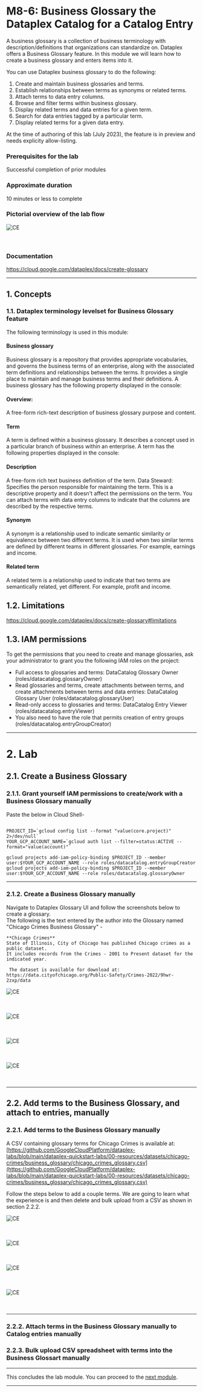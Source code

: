# M8-6: Business Glossary the Dataplex Catalog for a Catalog Entry

A business glossary is a collection of business terminology with description/definitions that organizations can standardize on. Dataplex offers a Business Glossary feature. In this module we will learn how to create a business glossary and enters items into it.

You can use Dataplex business glossary to do the following:

1. Create and maintain business glossaries and terms.
2. Establish relationships between terms as synonyms or related terms.
3. Attach terms to data entry columns.
4. Browse and filter terms within business glossary.
5. Display related terms and data entries for a given term.
6. Search for data entries tagged by a particular term.
7. Display related terms for a given data entry.

At the time of authoring of this lab (July 2023), the feature is in preview and needs explicity allow-listing.

### Prerequisites for the lab

Successful completion of prior modules

### Approximate duration

10 minutes or less to complete

### Pictorial overview of the lab flow

![CE](../01-images/m086-bg-00.png)   
<br><br>

### Documentation

https://cloud.google.com/dataplex/docs/create-glossary

<hr>

## 1. Concepts

### 1.1. Dataplex terminology levelset for Business Glossary feature
The following terminology is used in this module:

#### Business glossary
Business glossary is a repository that provides appropriate vocabularies, and governs the business terms of an enterprise, along with the associated term definitions and relationships between the terms. It provides a single place to maintain and manage business terms and their definitions. A business glossary has the following property displayed in the console:

#### Overview: 
A free-form rich-text description of business glossary purpose and content.

#### Term
A term is defined within a business glossary. It describes a concept used in a particular branch of business within an enterprise. A term has the following properties displayed in the console:

#### Description
A free-form rich text business definition of the term.
Data Steward: Specifies the person responsible for maintaining the term. This is a descriptive property and it doesn't affect the permissions on the term.
You can attach terms with data entry columns to indicate that the columns are described by the respective terms.

#### Synonym
A synonym is a relationship used to indicate semantic similarity or equivalence between two different terms. It is used when two similar terms are defined by different teams in different glossaries. For example, earnings and income.

#### Related term
A related term is a relationship used to indicate that two terms are semantically related, yet different. For example, profit and income.

## 1.2. Limitations

https://cloud.google.com/dataplex/docs/create-glossary#limitations

## 1.3. IAM permissions

To get the permissions that you need to create and manage glossaries, ask your administrator to grant you the following IAM roles on the project:

- Full access to glossaries and terms: DataCatalog Glossary Owner (roles/datacatalog.glossaryOwner)
- Read glossaries and terms, create attachments between terms, and create attachments between terms and data entries: DataCatalog Glossary User (roles/datacatalog.glossaryUser)
- Read-only access to glossaries and terms: DataCatalog Entry Viewer (roles/datacatalog.entryViewer)
- You also need to have the role that permits creation of entry groups (roles/datacatalog.entryGroupCreator)

<hr>


# 2. Lab

## 2.1. Create a Business Glossary

### 2.1.1. Grant yourself IAM permissions to create/work with a Business Glossary manually

Paste the below in Cloud Shell-
```

PROJECT_ID=`gcloud config list --format "value(core.project)" 2>/dev/null`
YOUR_GCP_ACCOUNT_NAME=`gcloud auth list --filter=status:ACTIVE --format="value(account)"`

gcloud projects add-iam-policy-binding $PROJECT_ID --member user:$YOUR_GCP_ACCOUNT_NAME --role roles/datacatalog.entryGroupCreator
gcloud projects add-iam-policy-binding $PROJECT_ID --member user:$YOUR_GCP_ACCOUNT_NAME --role roles/datacatalog.glossaryOwner
```
<hr>

### 2.1.2. Create a Business Glossary manually

Navigate to Dataplex Glossary UI and follow the screenshots below to create a glossary.<br>
The following is the text entered by the author into the Glossary named "Chicago Crimes Business Glossary" -<br>
```
**Chicago Crimes**
State of Illinois, City of Chicago has published Chicago crimes as a public dataset.
It includes records from the Crimes - 2001 to Present dataset for the indicated year.

 The dataset is available for download at:
https://data.cityofchicago.org/Public-Safety/Crimes-2022/9hwr-2zxp/data
```

![CE](../01-images/m086-bg-01.png)   
<br><br>


![CE](../01-images/m086-bg-02.png)   
<br><br>


![CE](../01-images/m086-bg-03.png)   
<br><br>


![CE](../01-images/m086-bg-04.png)   
<br><br>




<hr>

## 2.2. Add terms to the Business Glossary, and attach to entries, manually


### 2.2.1. Add terms to the Business Glossary manually

A CSV containing glossary terms for Chicago Crimes is available at:<br>
[https://github.com/GoogleCloudPlatform/dataplex-labs/blob/main/dataplex-quickstart-labs/00-resources/datasets/chicago-crimes/business_glossary/chicago_crimes_glossary.csv](https://github.com/GoogleCloudPlatform/dataplex-labs/blob/main/dataplex-quickstart-labs/00-resources/datasets/chicago-crimes/business_glossary/chicago_crimes_glossary.csv)<br>

Follow the steps below to add a couple terms. We are going to learn what the experience is and then delete and bulk upload from a CSV as shown in section 2.2.2.<br>

![CE](../01-images/m086-bg-05.png)   
<br><br>

![CE](../01-images/m086-bg-06.png)   
<br><br>

![CE](../01-images/m086-bg-07.png)   
<br><br>

![CE](../01-images/m086-bg-08.png)   
<br><br>

<hr>

### 2.2.2. Attach terms in the Business Glossary manually to Catalog entries manually





### 2.2.3. Bulk upload CSV spreadsheet with terms into the Business Glossart manually




<hr>



This concludes the lab module. You can proceed to the [next module](module-09-1-data-lineage-with-bigquery.md).

<hr>
